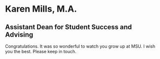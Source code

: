 # Karen Mills, M.A.

## Assistant Dean for Student Success and Advising

Congratulations. It was so wonderful to watch you grow up at MSU. I wish you the best. Please keep in touch.